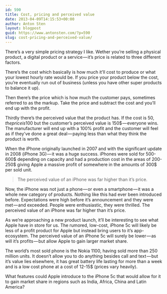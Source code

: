 ```yaml
---
id: 590
title: Cost, pricing and perceived value
date: 2013-04-09T14:15:53+00:00
author: Anton Sten
layout: blogpost
guid: https://www.antonsten.com/?p=590
slug: cost-pricing-and-perceived-value/
---
```

There’s a very simple pricing strategy I like. Wether you’re selling a physical product, a digital product or a service — it’s price is related to three different factors.

There’s the cost which basically is how much it’ll cost to produce or what your lowest hourly rate would be. If you price your product below the cost, you’re eventually run out of business (unless you have other super products to balance it up).

Then there’s the price which is how much the customer pays, sometimes referred to as the markup. Take the price and subtract the cost and you’ll end up with the profit.

Thirdly there’s the perceived value that the product has. If the cost is 50$, the price is 100$ but the customer’s perceived value is 150$ — everyone wins. The manufacturer will end up with a 100% profit and the customer will feel as if they’ve done a great deal — paying less than what they think the product is worth.

When the iPhone originally launched in 2007 and with the significant update in 2008 (iPhone 3G) — it was a huge success. iPhones were sold for 500-600$ depending on capacity and had a production cost in the areas of 200-250$ giving Apple a massive profit of somewhere in the amounts of 300$ per sold unit.

> The perceived value of an iPhone was far higher than it’s price.

Now, the iPhone was not just a phone — or even a smartphone — it was a whole new category of products. Nothing like this had ever been introduced before. Expectations were high before it’s announcement and they were met — and exceeded. People were enthusiastic, they were thrilled. The perceived value of an iPhone was far higher than it’s price.

As we’re approaching a new product launch, it’ll be interesting to see what Apple have in store for us. The rumored, low-cost, iPhone 5c will likely be less of a profit product for Apple but instead bring users to it’s app-ecosystem. The perceived value of an iPhone 5c will surely be lower — as will it’s profits — but allow Apple to gain larger market share.

The world’s most sold phone is the Nokia 1100, having sold more than 250 million units. It doesn’t allow you to do anything besides call and text — but it’s value lies elsewhere, it has great battery life lasting for more than a week and is a low cost phone at a cost of 12-15$ (prices vary heavily).

What features could Apple introduce to the iPhone 5c that would allow for it to gain market share in regions such as India, Africa, China and Latin America?
